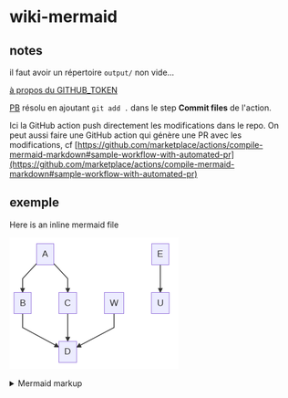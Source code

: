 # wiki-mermaid

## notes

il faut avoir un répertoire `output/` non vide...

[à propos du GITHUB_TOKEN](https://docs.github.com/en/actions/reference/authentication-in-a-workflow)

[PB](https://githubmemory.com/repo/yaSebastian/mermaid-markdown-test/issues) résolu en ajoutant `git add .` dans le step  **Commit files** de l'action.

Ici la GitHub action push directement les modifications dans le repo. On peut aussi faire une GitHub action qui génère une PR avec les modifications,
cf [https://github.com/marketplace/actions/compile-mermaid-markdown#sample-workflow-with-automated-pr](https://github.com/marketplace/actions/compile-mermaid-markdown#sample-workflow-with-automated-pr)

## exemple

Here is an inline mermaid file

<!-- generated by mermaid compile action - START -->
![~mermaid diagram 1~](/output/README-md-1.png)
<details>
  <summary>Mermaid markup</summary>

```mermaid
graph TD;
    A-->B;
    A-->C;
    B-->D;
    C-->D;
    W-->D;
    E-->U;
```

</details>
<!-- generated by mermaid compile action - END -->
